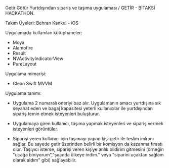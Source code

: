 Getir Götür Yurtdışından sipariş ve taşıma uygulaması / GETİR - BİTAKSİ HACKATHON.

Takım Üyeleri:
Behran Kankul - iOS

Uygulamada kullanılan kütüphaneler:
- Moya
- Alamofire
- Result
- NVActivityIndicatorView
- PureLayout

Uygulama mimarisi:
 - Clean Swift MVVM

Uygulama tanımı:

- Uygulama 2 numaralı öneriyi baz alır. Uygulamanın amacı yurtdışına sık seyahat eden ve bagaj kapasitesi yeterli kullanıcılar ile yurtdışından sipariş temin etmek isteyenleri buluşturur.

- Uygulamaya giren kullanıcı, taşıma yapmak isteyenleri ve sipariş vermek isteyenleri görüntüler.
- Siparişi veren kullanıcı için taşımayı yapan kişi getir ile teslim imkanı sağlar. Bu sayede getir üzerinden belirli bir komisyon da
kazanma fırsatı olur. Taşıyıcı isterse, siparişi veren kişiye anlık bildirim gitmesini (örneğin "uçağa biniyorum","şuanda ülkeye indim."
veya "siparini uçaktan sağlam olarak aldım" gibi) sağlayabilir. 
